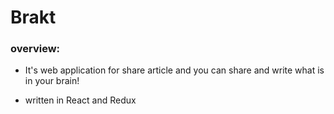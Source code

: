 # Brakt

### overview:

* It's web application for share article and you can share and write what is in your brain!

* written in React and Redux

